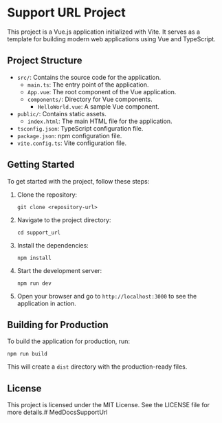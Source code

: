 # Support URL Project

This project is a Vue.js application initialized with Vite. It serves as a template for building modern web applications using Vue and TypeScript.

## Project Structure

- `src/`: Contains the source code for the application.
  - `main.ts`: The entry point of the application.
  - `App.vue`: The root component of the Vue application.
  - `components/`: Directory for Vue components.
    - `HelloWorld.vue`: A sample Vue component.
- `public/`: Contains static assets.
  - `index.html`: The main HTML file for the application.
- `tsconfig.json`: TypeScript configuration file.
- `package.json`: npm configuration file.
- `vite.config.ts`: Vite configuration file.

## Getting Started

To get started with the project, follow these steps:

1. Clone the repository:
   ```
   git clone <repository-url>
   ```

2. Navigate to the project directory:
   ```
   cd support_url
   ```

3. Install the dependencies:
   ```
   npm install
   ```

4. Start the development server:
   ```
   npm run dev
   ```

5. Open your browser and go to `http://localhost:3000` to see the application in action.

## Building for Production

To build the application for production, run:
```
npm run build
```

This will create a `dist` directory with the production-ready files.

## License

This project is licensed under the MIT License. See the LICENSE file for more details.# MedDocsSupportUrl
